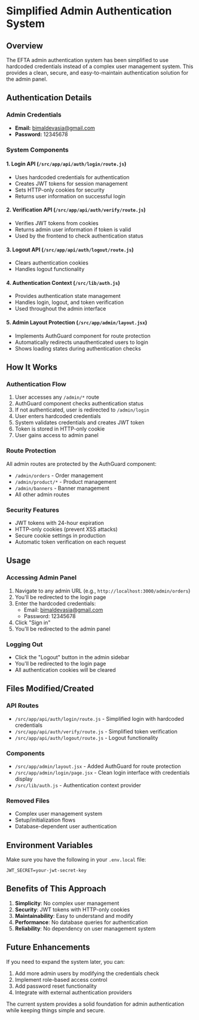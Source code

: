 # Simplified Admin Authentication System

## Overview
The EFTA admin authentication system has been simplified to use hardcoded credentials instead of a complex user management system. This provides a clean, secure, and easy-to-maintain authentication solution for the admin panel.

## Authentication Details

### Admin Credentials
- **Email:** bimaldevasia@gmail.com
- **Password:** 12345678

### System Components

#### 1. Login API (`/src/app/api/auth/login/route.js`)
- Uses hardcoded credentials for authentication
- Creates JWT tokens for session management
- Sets HTTP-only cookies for security
- Returns user information on successful login

#### 2. Verification API (`/src/app/api/auth/verify/route.js`)
- Verifies JWT tokens from cookies
- Returns admin user information if token is valid
- Used by the frontend to check authentication status

#### 3. Logout API (`/src/app/api/auth/logout/route.js`)
- Clears authentication cookies
- Handles logout functionality

#### 4. Authentication Context (`/src/lib/auth.js`)
- Provides authentication state management
- Handles login, logout, and token verification
- Used throughout the admin interface

#### 5. Admin Layout Protection (`/src/app/admin/layout.jsx`)
- Implements AuthGuard component for route protection
- Automatically redirects unauthenticated users to login
- Shows loading states during authentication checks

## How It Works

### Authentication Flow
1. User accesses any `/admin/*` route
2. AuthGuard component checks authentication status
3. If not authenticated, user is redirected to `/admin/login`
4. User enters hardcoded credentials
5. System validates credentials and creates JWT token
6. Token is stored in HTTP-only cookie
7. User gains access to admin panel

### Route Protection
All admin routes are protected by the AuthGuard component:
- `/admin/orders` - Order management
- `/admin/product/*` - Product management
- `/admin/banners` - Banner management
- All other admin routes

### Security Features
- JWT tokens with 24-hour expiration
- HTTP-only cookies (prevent XSS attacks)
- Secure cookie settings in production
- Automatic token verification on each request

## Usage

### Accessing Admin Panel
1. Navigate to any admin URL (e.g., `http://localhost:3000/admin/orders`)
2. You'll be redirected to the login page
3. Enter the hardcoded credentials:
   - Email: bimaldevasia@gmail.com
   - Password: 12345678
4. Click "Sign in"
5. You'll be redirected to the admin panel

### Logging Out
- Click the "Logout" button in the admin sidebar
- You'll be redirected to the login page
- All authentication cookies will be cleared

## Files Modified/Created

### API Routes
- `/src/app/api/auth/login/route.js` - Simplified login with hardcoded credentials
- `/src/app/api/auth/verify/route.js` - Simplified token verification
- `/src/app/api/auth/logout/route.js` - Logout functionality

### Components
- `/src/app/admin/layout.jsx` - Added AuthGuard for route protection
- `/src/app/admin/login/page.jsx` - Clean login interface with credentials display
- `/src/lib/auth.js` - Authentication context provider

### Removed Files
- Complex user management system
- Setup/initialization flows
- Database-dependent user authentication

## Environment Variables
Make sure you have the following in your `.env.local` file:
```
JWT_SECRET=your-jwt-secret-key
```

## Benefits of This Approach
1. **Simplicity**: No complex user management
2. **Security**: JWT tokens with HTTP-only cookies
3. **Maintainability**: Easy to understand and modify
4. **Performance**: No database queries for authentication
5. **Reliability**: No dependency on user management system

## Future Enhancements
If you need to expand the system later, you can:
1. Add more admin users by modifying the credentials check
2. Implement role-based access control
3. Add password reset functionality
4. Integrate with external authentication providers

The current system provides a solid foundation for admin authentication while keeping things simple and secure.

